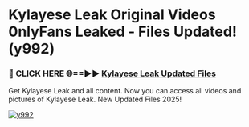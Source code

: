# Kylayese Leak Original Videos 0nlyFans Leaked - Files Updated! (y992)

<h3>🔴 CLICK HERE 🌐==►► <a href="https://tinyurl.com/ehrbuxhb" rel="nofollow">Kylayese Leak Updated Files</a></h3>

Get Kylayese Leak and all content. Now you can access all videos and pictures of Kylayese Leak. New Updated Files 2025!

[![y992](https://i.imgur.com/lVYEuWS.gif)](https://tinyurl.com/ehrbuxhb)
